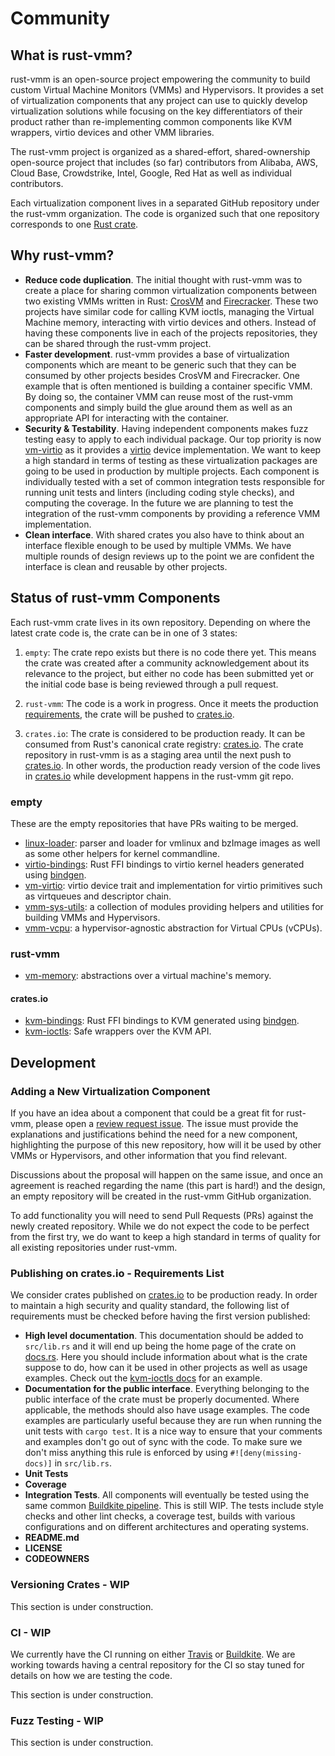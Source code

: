 # Community

## What is rust-vmm?

rust-vmm is an open-source project empowering the community to build custom
Virtual Machine Monitors (VMMs) and Hypervisors. It provides a set of
virtualization components that any project can use to quickly develop
virtualization solutions while focusing on the key differentiators of their
product rather than re-implementing common components like KVM wrappers, virtio
devices and other VMM libraries.

The rust-vmm project is organized as a shared-effort, shared-ownership
open-source project that includes (so far) contributors from Alibaba, AWS,
Cloud Base, Crowdstrike, Intel, Google, Red Hat as well as individual
contributors.

Each virtualization component lives in a separated GitHub repository under the
rust-vmm organization. The code is organized such that one repository
corresponds to one
[Rust crate](https://doc.rust-lang.org/book/ch07-01-packages-and-crates-for-making-libraries-and-executables.html).

## Why rust-vmm?

- **Reduce code duplication**. The initial thought with rust-vmm was to create
  a place for sharing common virtualization components between two existing
  VMMs written in Rust:
  [CrosVM](https://chromium.googlesource.com/chromiumos/platform/crosvm/) and
  [Firecracker](https://github.com/firecracker-microvm/firecracker/). These
  two projects have similar code for calling KVM ioctls, managing the
  Virtual Machine memory, interacting with virtio devices and others. Instead
  of having these components live in each of the projects repositories, they
  can be shared through the rust-vmm project.
- **Faster development**. rust-vmm provides a base of virtualization components
  which are meant to be generic such that they can be consumed by other
  projects besides CrosVM and Firecracker. One example that is often mentioned
  is building a container specific VMM. By doing so, the container VMM can
  reuse most of the rust-vmm components and simply build the glue around them
  as well as an appropriate API for interacting with the container.
- **Security & Testability**. Having independent components makes fuzz testing
  easy to apply to each individual package. Our top priority is now
  [vm-virtio](https://github.com/rust-vmm/vm-virtio) as it provides a
  [virtio](https://www.oasis-open.org/committees/tc_home.php?wg_abbrev=virtio)
  device implementation. We want to keep a high standard in terms of testing
  as these virtualization packages are going to be used in production by
  multiple projects. Each component is individually tested with a set of
  common integration tests responsible for running unit tests and linters
  (including coding style checks), and computing the coverage. In the future
  we are planning to test the integration of the rust-vmm components by
  providing a reference VMM implementation.
- **Clean interface**. With shared crates you also have to think about an
  interface flexible enough to be used by multiple VMMs. We have multiple
  rounds of design reviews up to the point we are confident the interface is
  clean and reusable by other projects.

## Status of rust-vmm Components

Each rust-vmm crate lives in its own repository. Depending on where the
latest crate code is, the crate can be in one of 3 states:

1. `empty`: The crate repo exists but there is no code there yet. This
   means the crate was created after a community acknowledgement about its
   relevance to the project, but either no code has been submitted yet or
   the initial code base is being reviewed through a pull request.

1. `rust-vmm`: The code is a work in progress. Once it meets the production
   [requirements](#publishing-on-cratesio---requirements-list), the crate
   will be pushed to [crates.io](https://crates.io).

1. `crates.io`: The crate is considered to be production ready. It can be
   consumed from Rust's canonical crate registry:
   [crates.io](https://crates.io). The crate repository in rust-vmm
   is as a staging area until the next push to [crates.io](https://crates.io).
   In other words, the production ready version of the code lives in
   [crates.io](https://crates.io) while development happens in the rust-vmm
   git repo.

### empty

These are the empty repositories that have PRs waiting to be merged.

- [linux-loader](https://github.com/rust-vmm/linux-loader): parser and loader
  for vmlinux and bzImage images as well as some other helpers for kernel
  commandline.
- [virtio-bindings](https://github.com/rust-vmm/virtio-bindings): Rust FFI
  bindings to virtio kernel headers generated using
  [bindgen](https://crates.io/crates/bindgen).
- [vm-virtio](https://github.com/rust-vmm/vm-virtio/): virtio device trait and
  implementation for virtio primitives such as virtqueues and descriptor chain.
- [vmm-sys-utils](https://github.com/rust-vmm/vmm-sys-util/): a collection of
  modules providing helpers and utilities for building VMMs and Hypervisors.
- [vmm-vcpu](https://github.com/rust-vmm/vmm-vcpu/): a hypervisor-agnostic
  abstraction for Virtual CPUs (vCPUs).

### rust-vmm

- [vm-memory](https://github.com/rust-vmm/vm-memory): abstractions over a
  virtual machine's memory.

#### crates.io

- [kvm-bindings](https://crates.io/crates/kvm-bindings): Rust FFI bindings
  to KVM generated using [bindgen](https://crates.io/crates/bindgen).
- [kvm-ioctls](https://crates.io/crates/kvm-ioctls): Safe wrappers over the
  KVM API.

## Development

### Adding a New Virtualization Component

If you have an idea about a component that could be a great fit for rust-vmm,
please open a
[review request issue](https://github.com/rust-vmm/community/issues/new?assignees=&labels=&template=new-crate-request.md&title=Crate+Addition+Request).
The issue must provide the explanations and justifications behind the need for
a new component, highlighting the purpose of this new repository, how will it
be used by other VMMs or Hypervisors, and other information that you find
relevant.

Discussions about the proposal will happen on the same issue, and once an
agreement is reached regarding the name (this part is hard!) and the design,
an empty repository will be created in the rust-vmm GitHub organization.

To add functionality you will need to send Pull Requests (PRs) against the
newly created repository. While we do not expect the code to be perfect from
the first try, we do want to keep a high standard in terms of quality for all
existing repositories under rust-vmm.

### Publishing on crates.io - Requirements List

We consider crates published on [crates.io](https://crates.io) to be production
ready. In order to maintain a high security and quality standard, the following
list of requirements must be checked before having the first version published:

- **High level documentation**. This documentation should be added
   to `src/lib.rs` and it will end up being the home page of the crate on
   [docs.rs](https://docs.rs/). Here you should include information about what
   is the crate suppose to do, how can it be used in other projects as well as
   usage examples. Check out the
   [kvm-ioctls docs](https://docs.rs/kvm-ioctls/0.1.0/kvm_ioctls/) for an
   example.
- **Documentation for the public interface**. Everything belonging to the
  public interface of the crate must be properly documented. Where applicable,
  the methods should also have usage examples. The code examples are
  particularly useful because they are run when running the unit tests with
  `cargo test`. It is a nice way to ensure that your comments and examples
  don't go out of sync with the code. To make sure we don't miss anything this
  rule is enforced by using `#![deny(missing-docs)]` in `src/lib.rs`.
- **Unit Tests**
- **Coverage**
- **Integration Tests**. All components will eventually be tested using the
  same common [Buildkite pipeline](https://buildkite.com/docs/pipelines). This
  is still WIP. The tests include style checks and other lint checks, a
  coverage test, builds with various configurations and on different
  architectures and operating systems.
- **README.md**
- **LICENSE**
- **CODEOWNERS**

### Versioning Crates - WIP

This section is under construction.

### CI - WIP

We currently have the CI running on either [Travis](https://travis-ci.org/) or
[Buildkite](http://buildkite.com/). We are working towards having a central
repository for the CI so stay tuned for details on how we are testing the code.

This section is under construction.

### Fuzz Testing - WIP

This section is under construction.
